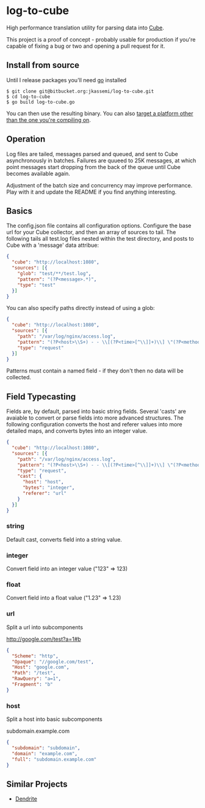 # log-to-cube

High performance translation utility for parsing data into [Cube](http://square.github.com/cube/).

This project is a proof of concept - probably usable for production if you're
capable of fixing a bug or two and opening a pull request for it.

## Install from source

Until I release packages you'll need [go](http://golang.org/doc/install) installed

    $ git clone git@bitbucket.org:jkassemi/log-to-cube.git
    $ cd log-to-cube
    $ go build log-to-cube.go

You can then use the resulting binary. You can also [target a platform other than the one
you're compiling
on](http://dave.cheney.net/2013/07/09/an-introduction-to-cross-compilation-with-go-1-1).


## Operation

Log files are tailed, messages parsed and queued, and sent to Cube
asynchronously in batches. Failures are quueed to 25K messages, at which point
messages start dropping from the back of the queue until Cube becomes available
again. 

Adjustment of the batch size and concurrency may improve performance. Play with
it and update the README if you find anything interesting. 

## Basics

The config.json file contains all configuration options. Configure the base url
for your Cube collector, and then an array of sources to tail. The following
tails all test.log files nested within the test directory, and posts to Cube
with a 'message' data attribue:

```json
{
  "cube": "http://localhost:1080",
  "sources": [{
    "glob": "test/**/test.log",
    "pattern": "(?P<message>.*)",
    "type": "test"
  }]
}
```

You can also specify paths directly instead of using a glob:

```json
{
  "cube": "http://localhost:1080",
  "sources": [{
    "path": "/var/log/nginx/access.log",
    "pattern": "(?P<host>\\S+) - - \\[(?P<time>[^\\]]+)\\] \"(?P<method>[A-Z]+) (?P<uri>\\S+).*\" (?P<status>\\S+) (?P<bytes>\\S+) \"(?P<referer>\\S+)\" \"(?P<agent>.*)\" \"(?P<forward>.*)\"",
    "type": "request"
  }]
}
```

Patterns must contain a named field - if they don't then no data will 
be collected.

## Field Typecasting

Fields are, by default, parsed into basic string fields. Several 'casts' are
avaiable to convert or parse fields into more advanced structures. The following
configuration converts the host and referer values into more detailed maps,
and converts bytes into an integer value.

```json
{
  "cube": "http://localhost:1080",
  "sources": [{
    "path": "/var/log/nginx/access.log",
    "pattern": "(?P<host>\\S+) - - \\[(?P<time>[^\\]]+)\\] \"(?P<method>[A-Z]+) (?P<uri>\\S+).*\" (?P<status>\\S+) (?P<bytes>\\S+) \"(?P<referer>\\S+)\" \"(?P<agent>.*)\" \"(?P<forward>.*)\"",
    "type": "request",
    "cast": {
      "host": "host",
      "bytes": "integer",
      "referer": "url"
    }
  }]
}
```

### string

Default cast, converts field into a string value.

### integer

Convert field into an integer value ("123" => 123)

### float

Convert field into a float value ("1.23" => 1.23)  

### url

Split a url into subcomponents

http://google.com/test?a=1#b

```json
{
  "Scheme": "http",
  "Opaque": "//google.com/test",
  "Host": "google.com",
  "Path": "/test",
  "RawQuery": "a=1",
  "Fragment": "b"
}
```

### host

Split a host into basic subcomponents

subdomain.example.com

```json
{
  "subdomain": "subdomain",
  "domain": "example.com",
  "full": "subdomain.example.com"
} 
```

## Similar Projects

* [Dendrite](https://github.com/omc/dendrite)
